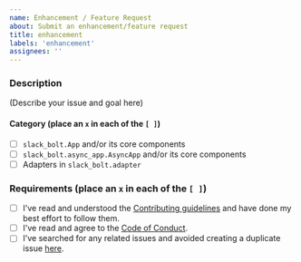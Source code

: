 ```yaml
---
name: Enhancement / Feature Request
about: Submit an enhancement/feature request
title: enhancement
labels: 'enhancement'
assignees: ''
---
```


### Description

(Describe your issue and goal here)

#### Category (place an `x` in each of the `[ ]`)

* [ ] `slack_bolt.App` and/or its core components
* [ ] `slack_bolt.async_app.AsyncApp` and/or its core components
* [ ] Adapters in `slack_bolt.adapter`

### Requirements (place an `x` in each of the `[ ]`)

* [ ] I've read and understood the [Contributing guidelines](https://github.com/slackapi/bolt-python/blob/main/.github/contributing.md) and have done my best effort to follow them.
* [ ] I've read and agree to the [Code of Conduct](https://slackhq.github.io/code-of-conduct).
* [ ] I've searched for any related issues and avoided creating a duplicate issue [here](https://github.com/slackapi/bolt-python/issues).

